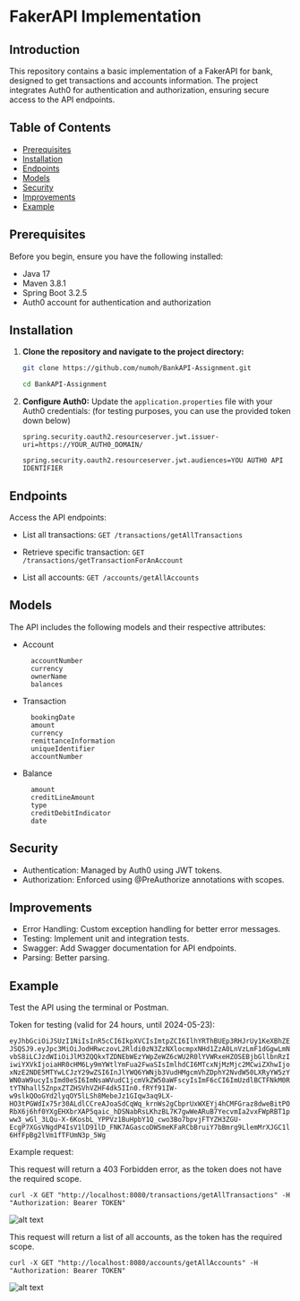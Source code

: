 # FakerAPI Implementation

## Introduction
This repository contains a basic implementation of a FakerAPI for bank, designed to get transactions and accounts information. The project integrates Auth0 for authentication and authorization, ensuring secure access to the API endpoints.

## Table of Contents
- [Prerequisites](#prerequisites)
- [Installation](#installation)
- [Endpoints](#endpoints)
- [Models](#models)
- [Security](#security)
- [Improvements](#improvements)
- [Example](#example)

## Prerequisites
Before you begin, ensure you have the following installed:
- Java 17
- Maven 3.8.1
- Spring Boot 3.2.5
- Auth0 account for authentication and authorization

## Installation
1. **Clone the repository and navigate to the project directory:**

   ```bash
   git clone https://github.com/numoh/BankAPI-Assignment.git

   cd BankAPI-Assignment
    ```
2. **Configure Auth0:**
    Update the `application.properties` file with your Auth0 credentials: (for testing purposes, you can use the provided token down below) 
    ```properties
    spring.security.oauth2.resourceserver.jwt.issuer-uri=https://YOUR_AUTH0_DOMAIN/
    
    spring.security.oauth2.resourceserver.jwt.audiences=YOU AUTH0 API IDENTIFIER
    ```

## Endpoints
Access the API endpoints:

- List all transactions: `GET /transactions/getAllTransactions`

- Retrieve specific transaction: `GET /transactions/getTransactionForAnAccount`

- List all accounts: `GET /accounts/getAllAccounts`

## Models
The API includes the following models and their respective attributes:

- Account

        accountNumber
        currency
        ownerName
        balances

- Transaction

        bookingDate
        amount
        currency
        remittanceInformation
        uniqueIdentifier
        accountNumber

- Balance
    
        amount
        creditLineAmount
        type
        creditDebitIndicator
        date

## Security

* Authentication: Managed by Auth0 using JWT tokens.
* Authorization: Enforced using @PreAuthorize annotations with scopes.

## Improvements

* Error Handling: Custom exception handling for better error messages.
* Testing: Implement unit and integration tests.
* Swagger: Add Swagger documentation for API endpoints.
* Parsing: Better parsing.

## Example

Test the API using the terminal or Postman.

Token for testing (valid for 24 hours, until 2024-05-23):

```eyJhbGciOiJSUzI1NiIsInR5cCI6IkpXVCIsImtpZCI6IlhYRThBUEp3RHJrUy1KeXBhZEJSQSJ9.eyJpc3MiOiJodHRwczovL2Rldi0zN3ZzNXlocmpxNHd1ZzA0LnVzLmF1dGgwLmNvbS8iLCJzdWIiOiJlM3ZQQkxTZDNEbWEzYWpZeWZ6cWU2R0lYVWRxeHZOSEBjbGllbnRzIiwiYXVkIjoiaHR0cHM6Ly9mYWtlYmFua2FwaSIsImlhdCI6MTcxNjMzMjc2MCwiZXhwIjoxNzE2NDE5MTYwLCJzY29wZSI6InJlYWQ6YWNjb3VudHMgcmVhZDphY2NvdW50LXRyYW5zYWN0aW9ucyIsImd0eSI6ImNsaWVudC1jcmVkZW50aWFscyIsImF6cCI6ImUzdlBCTFNkM0RtYTNhall5ZnpxZTZHSVhVZHF4dk5IIn0.fRYf91IW-w9slkQOoGYd2lyqOY5lLSh8MebeJz1GIqw3aq9LX-HO3tPGWdIx75r30ALdlCCreAJoaSdCqWq_krnWs2gCbprUxWXEYj4hCMFGraz8dweBitPORbX6j6hf0YXgEHXbrXAP5qaic_hDSNabRsLKhzBL7K7gwWeARuB7YecvmIa2vxFWpRBT1pww3_wGl_3LQu-X-6KosbL_YPPVz1BuHpbY1Q_cwo3Bo7bpvjFTYZH3ZGU-EcgP7XGsVNgdP4IsV1lD91lD_FNK7AGascoDWSmeKFaRCbBruiY7bBmrg9LlemMrXJGC1l6HfFpBg2lVm1fTFUmN3p_5Wg```

Example request:

This request will return a 403 Forbidden error, as the token does not have the required scope.

```
curl -X GET "http://localhost:8080/transactions/getAllTransactions" -H "Authorization: Bearer TOKEN"
```

![alt text](image-4.png)

This request will return a list of all accounts, as the token has the required scope.

```
curl -X GET "http://localhost:8080/accounts/getAllAccounts" -H "Authorization: Bearer TOKEN"
```

![alt text](image-5.png)

